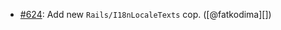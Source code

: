 * [#624](https://github.com/rubocop/rubocop-rails/issues/624): Add new `Rails/I18nLocaleTexts` cop. ([@fatkodima][])
